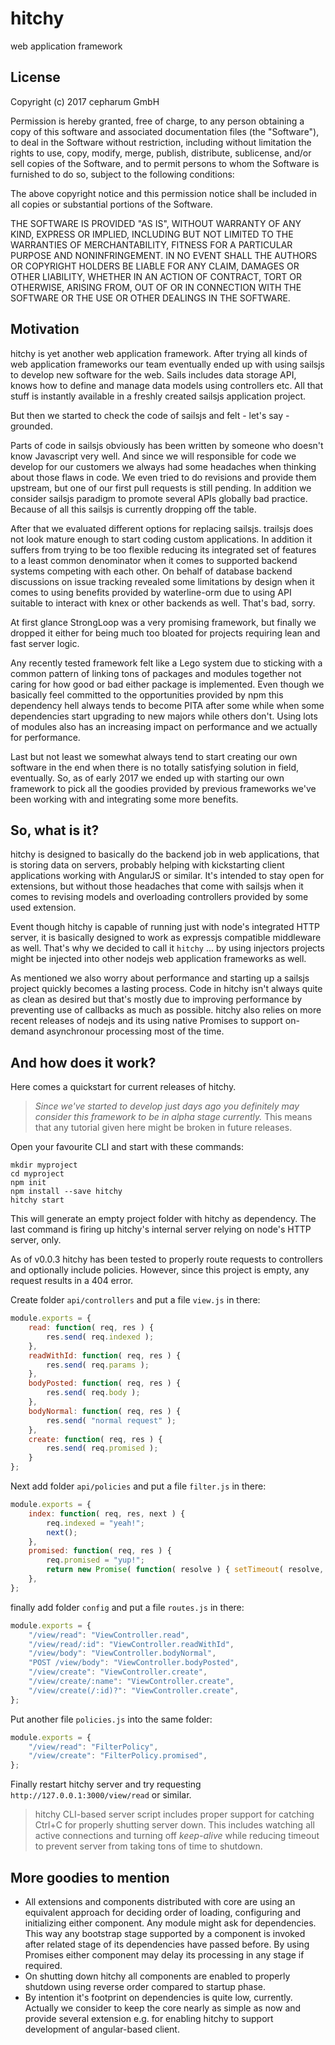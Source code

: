 # hitchy

web application framework

## License

Copyright (c) 2017 cepharum GmbH

Permission is hereby granted, free of charge, to any person obtaining a copy
of this software and associated documentation files (the "Software"), to deal
in the Software without restriction, including without limitation the rights
to use, copy, modify, merge, publish, distribute, sublicense, and/or sell
copies of the Software, and to permit persons to whom the Software is
furnished to do so, subject to the following conditions:

The above copyright notice and this permission notice shall be included in all
copies or substantial portions of the Software.

THE SOFTWARE IS PROVIDED "AS IS", WITHOUT WARRANTY OF ANY KIND, EXPRESS OR
IMPLIED, INCLUDING BUT NOT LIMITED TO THE WARRANTIES OF MERCHANTABILITY,
FITNESS FOR A PARTICULAR PURPOSE AND NONINFRINGEMENT. IN NO EVENT SHALL THE
AUTHORS OR COPYRIGHT HOLDERS BE LIABLE FOR ANY CLAIM, DAMAGES OR OTHER
LIABILITY, WHETHER IN AN ACTION OF CONTRACT, TORT OR OTHERWISE, ARISING FROM,
OUT OF OR IN CONNECTION WITH THE SOFTWARE OR THE USE OR OTHER DEALINGS IN THE
SOFTWARE.

## Motivation

hitchy is yet another web application framework. After trying all kinds of web
application frameworks our team eventually ended up with using sailsjs to 
develop new software for the web. Sails includes data storage API, knows how to
define and manage data models using controllers etc. All that stuff is instantly
available in a freshly created sailsjs application project.

But then we started to check the code of sailsjs and felt - let's say - grounded.

Parts of code in sailsjs obviously has been written by someone who doesn't know
Javascript very well. And since we will responsible for code we develop for our
customers we always had some headaches when thinking about those flaws in code.
We even tried to do revisions and provide them upstream, but one of our first
pull requests is still pending. In addition we consider sailsjs paradigm to 
promote several APIs globally bad practice. Because of all this sailsjs is
currently dropping off the table.

After that we evaluated different options for replacing sailsjs. trailsjs does
not look mature enough to start coding custom applications. In addition it
suffers from trying to be too flexible reducing its integrated set of features
to a least common denominator when it comes to supported backend systems competing
with each other. On behalf of database backend discussions on issue tracking
revealed some limitations by design when it comes to using benefits provided by
waterline-orm due to using API suitable to interact with knex or other backends
as well. That's bad, sorry.

At first glance StrongLoop was a very promising framework, but finally we dropped
it either for being much too bloated for projects requiring lean and fast server
logic.

Any recently tested framework felt like a Lego system due to sticking with a 
common pattern of linking tons of packages and modules together not caring for
how good or bad either package is implemented. Even though we basically feel 
committed to the opportunities provided by npm this dependency hell always tends 
to become PITA after some while when some dependencies start upgrading to new 
majors while others don't. Using lots of modules also has an increasing impact 
on performance and we actually for performance.

Last but not least we somewhat always tend to start creating our own software in
the end when there is no totally satisfying solution in field, eventually. So, 
as of early 2017 we ended up with starting our own framework to pick all the
goodies provided by previous frameworks we've been working with and integrating
some more benefits.

## So, what is it?

hitchy is designed to basically do the backend job in web applications, that is
storing data on servers, probably helping with kickstarting client applications
working with AngularJS or similar. It's intended to stay open for extensions, 
but without those headaches that come with sailsjs when it comes to revising
models and overloading controllers provided by some used extension.

Event though hitchy is capable of running just with node's integrated HTTP 
server, it is basically designed to work as expressjs compatible middleware as
well. That's why we decided to call it `hitchy` ... by using injectors projects
might be injected into other nodejs web application frameworks as well.

As mentioned we also worry about performance and starting up a sailsjs project
quickly becomes a lasting process. Code in hitchy isn't always quite as clean as
desired but that's mostly due to improving performance by preventing use of 
callbacks as much as possible. hitchy also relies on more recent releases of
nodejs and its using native Promises to support on-demand asynchronour 
processing most of the time.

## And how does it work?

Here comes a quickstart for current releases of hitchy. 

> _Since we've started to develop just days ago you definitely may consider this 
framework to be in alpha stage currently._ This means that any tutorial given 
here might be broken in future releases.

Open your favourite CLI and start with these commands:

```
mkdir myproject
cd myproject
npm init
npm install --save hitchy
hitchy start
```

This will generate an empty project folder with hitchy as dependency. The last
command is firing up hitchy's internal server relying on node's HTTP server,
only.

As of v0.0.3 hitchy has been tested to properly route requests to controllers
and optionally include policies. However, since this project is empty, any 
request results in a 404 error.

Create folder `api/controllers` and put a file `view.js` in there:

```javascript
module.exports = {
	read: function( req, res ) {
		res.send( req.indexed );
	},
	readWithId: function( req, res ) {
		res.send( req.params );
	},
	bodyPosted: function( req, res ) {
		res.send( req.body );
	},
	bodyNormal: function( req, res ) {
		res.send( "normal request" );
	},
	create: function( req, res ) {
		res.send( req.promised );
	}
};
```

Next add folder `api/policies` and put a file `filter.js` in there:

```javascript
module.exports = {
	index: function( req, res, next ) {
		req.indexed = "yeah!";
		next();
	},
	promised: function( req, res ) {
		req.promised = "yup!";
		return new Promise( function( resolve ) { setTimeout( resolve, 1000 ); } );
	},
};
```

finally add folder `config` and put a file `routes.js` in there:

```javascript
module.exports = {
	"/view/read": "ViewController.read",
	"/view/read/:id": "ViewController.readWithId",
	"/view/body": "ViewController.bodyNormal",
	"POST /view/body": "ViewController.bodyPosted",
	"/view/create": "ViewController.create",
	"/view/create/:name": "ViewController.create",
	"/view/create(/:id)?": "ViewController.create",
};
```

Put another file `policies.js` into the same folder:

```javascript
module.exports = {
	"/view/read": "FilterPolicy",
	"/view/create": "FilterPolicy.promised",
};
```

Finally restart hitchy server and try requesting `http://127.0.0.1:3000/view/read`
or similar.

> hitchy CLI-based server script includes proper support for catching Ctrl+C
for properly shutting server down. This includes watching all active connections
and turning off _keep-alive_ while reducing timeout to prevent server from 
taking tons of time to shutdown.

## More goodies to mention

* All extensions and components distributed with core are using an equivalent
approach for deciding order of loading, configuring and initializing either
component. Any module might ask for dependencies. This way any bootstrap stage
supported by a component is invoked after related stage of its dependencies have
passed before. By using Promises either component may delay its processing in 
any stage if required.
* On shutting down hitchy all components are enabled to properly shutdown using 
reverse order compared to startup phase.
* By intention it's footprint on dependencies is quite low, currently. Actually
we consider to keep the core nearly as simple as now and provide several 
extension e.g. for enabling hitchy to support development of angular-based 
client.
